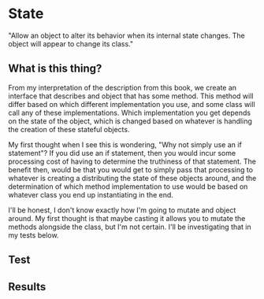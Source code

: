 # State
"Allow an object to alter its behavior when its internal state changes. The object will appear to change its class."

## What is this thing?
From my interpretation of the description from this book, we create an interface that describes and object that has some method. This method will differ based on which different implementation you use, and some class will call any of these implementations. Which implementation you get depends on the state of the object, which is changed based on whatever is handling the creation of these stateful objects. 

My first thought when I see this is wondering, "Why not simply use an if statement"? If you did use an if statement, then you would incur some processing cost of having to determine the truthiness of that statement. The benefit then, would be that you would get to simply pass that processing to whatever is creating a distributing the state of these objects around, and the determination of which method implementation to use would be based on whatever class you end up instantiating in the end.

I'll be honest, I don't know exactly how I'm going to mutate and object around. My first thought is that maybe casting it allows you to mutate the methods alongside the class, but I'm not certain. I'll be investigating that in my tests below.

## Test


## Results
